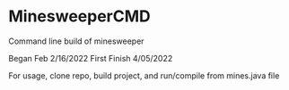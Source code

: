 # MinesweeperCMD
Command line build of minesweeper

Began Feb 2/16/2022
First Finish 4/05/2022

For usage, clone repo, build project, and run/compile from mines.java file
